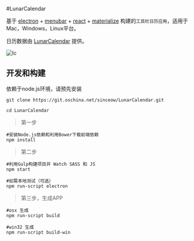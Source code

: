 #LunarCalendar

基于 [electron](https://github.com/atom/electron) + [menubar](https://github.com/maxogden/menubar) + [react](https://github.com/facebook/react) + [materialize](https://github.com/Dogfalo/materialize) 
构建的`工具栏日历应用`，适用于Mac，Windows，Linux平台。


日历数据由 [LunarCalendar](https://github.com/zzyss86/LunarCalendar) 提供。


![lc](http://i1.tietuku.com/6cc696c379811560.gif)

## 开发和构建

依赖于node.js环境，请预先安装

```
git clone https://git.oschina.net/sinceow/LunarCalendar.git

cd LunarCalendar
```

> 第一步

```
#安装Node.js依赖和利用Bower下载前端依赖
npm install
```

> 第二步

```
#利用Gulp构建项目并 Watch SASS 和 JS
npm start
```

```
#如需本地测试（可选）
npm run-script electron
```

> 第三步，生成APP

```
#osx 生成
npm run-script build

#win32 生成
npm run-script build-win
```